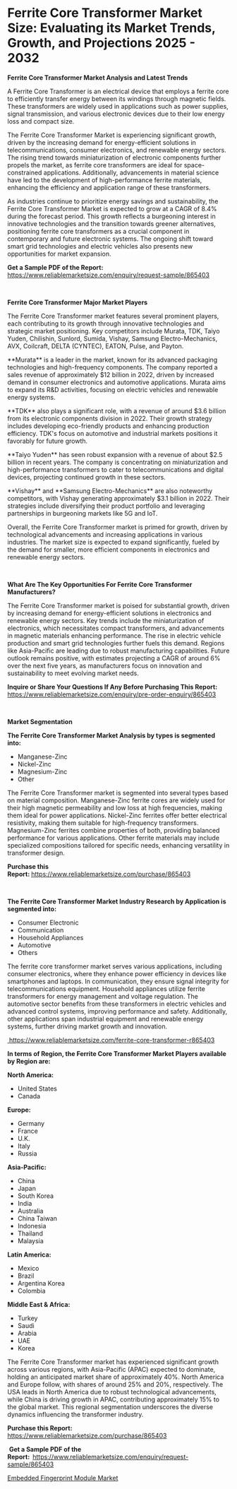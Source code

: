 <p><h1>Ferrite Core Transformer Market Size: Evaluating its Market Trends, Growth, and Projections 2025 - 2032</h1></p><p><strong>Ferrite Core Transformer Market Analysis and Latest Trends</strong></p>
<p><p>A Ferrite Core Transformer is an electrical device that employs a ferrite core to efficiently transfer energy between its windings through magnetic fields. These transformers are widely used in applications such as power supplies, signal transmission, and various electronic devices due to their low energy loss and compact size.</p><p>The Ferrite Core Transformer Market is experiencing significant growth, driven by the increasing demand for energy-efficient solutions in telecommunications, consumer electronics, and renewable energy sectors. The rising trend towards miniaturization of electronic components further propels the market, as ferrite core transformers are ideal for space-constrained applications. Additionally, advancements in material science have led to the development of high-performance ferrite materials, enhancing the efficiency and application range of these transformers.</p><p>As industries continue to prioritize energy savings and sustainability, the Ferrite Core Transformer Market is expected to grow at a CAGR of 8.4% during the forecast period. This growth reflects a burgeoning interest in innovative technologies and the transition towards greener alternatives, positioning ferrite core transformers as a crucial component in contemporary and future electronic systems. The ongoing shift toward smart grid technologies and electric vehicles also presents new opportunities for market expansion.</p></p>
<p><strong>Get a Sample PDF of the Report:&nbsp;</strong> <a href="https://www.reliablemarketsize.com/enquiry/request-sample/865403?utm_campaign=1743&utm_medium=2&utm_source=Github&utm_content=ia&utm_term=11022025&utm_id=ferrite-core-transformer">https://www.reliablemarketsize.com/enquiry/request-sample/865403</a></p>
<p>&nbsp;</p>
<p><strong>Ferrite Core Transformer Major Market Players</strong></p>
<p><p>The Ferrite Core Transformer market features several prominent players, each contributing to its growth through innovative technologies and strategic market positioning. Key competitors include Murata, TDK, Taiyo Yuden, Chilishin, Sunlord, Sumida, Vishay, Samsung Electro-Mechanics, AVX, Coilcraft, DELTA (CYNTEC), EATON, Pulse, and Payton.</p><p>**Murata** is a leader in the market, known for its advanced packaging technologies and high-frequency components. The company reported a sales revenue of approximately $12 billion in 2022, driven by increased demand in consumer electronics and automotive applications. Murata aims to expand its R&D activities, focusing on electric vehicles and renewable energy systems.</p><p>**TDK** also plays a significant role, with a revenue of around $3.6 billion from its electronic components division in 2022. Their growth strategy includes developing eco-friendly products and enhancing production efficiency. TDK's focus on automotive and industrial markets positions it favorably for future growth.</p><p>**Taiyo Yuden** has seen robust expansion with a revenue of about $2.5 billion in recent years. The company is concentrating on miniaturization and high-performance transformers to cater to telecommunications and digital devices, projecting continued growth in these sectors.</p><p>**Vishay** and **Samsung Electro-Mechanics** are also noteworthy competitors, with Vishay generating approximately $3.1 billion in 2022. Their strategies include diversifying their product portfolio and leveraging partnerships in burgeoning markets like 5G and IoT.</p><p>Overall, the Ferrite Core Transformer market is primed for growth, driven by technological advancements and increasing applications in various industries. The market size is expected to expand significantly, fueled by the demand for smaller, more efficient components in electronics and renewable energy sectors.</p></p>
<p>&nbsp;</p>
<p><strong>What Are The Key Opportunities For Ferrite Core Transformer Manufacturers?</strong></p>
<p><p>The Ferrite Core Transformer market is poised for substantial growth, driven by increasing demand for energy-efficient solutions in electronics and renewable energy sectors. Key trends include the miniaturization of electronics, which necessitates compact transformers, and advancements in magnetic materials enhancing performance. The rise in electric vehicle production and smart grid technologies further fuels this demand. Regions like Asia-Pacific are leading due to robust manufacturing capabilities. Future outlook remains positive, with estimates projecting a CAGR of around 6% over the next five years, as manufacturers focus on innovation and sustainability to meet evolving market needs.</p></p>
<p><strong>Inquire or Share Your Questions If Any Before Purchasing This Report:</strong> <a href="https://www.reliablemarketsize.com/enquiry/pre-order-enquiry/865403?utm_campaign=1743&utm_medium=2&utm_source=Github&utm_content=ia&utm_term=11022025&utm_id=ferrite-core-transformer">https://www.reliablemarketsize.com/enquiry/pre-order-enquiry/865403</a></p>
<p>&nbsp;</p>
<p><strong>Market Segmentation</strong></p>
<p><strong>The Ferrite Core Transformer Market Analysis by types is segmented into:</strong></p>
<p><ul><li>Manganese-Zinc</li><li>Nickel-Zinc</li><li>Magnesium-Zinc</li><li>Other</li></ul></p>
<p><p>The Ferrite Core Transformer market is segmented into several types based on material composition. Manganese-Zinc ferrite cores are widely used for their high magnetic permeability and low loss at high frequencies, making them ideal for power applications. Nickel-Zinc ferrites offer better electrical resistivity, making them suitable for high-frequency transformers. Magnesium-Zinc ferrites combine properties of both, providing balanced performance for various applications. Other ferrite materials may include specialized compositions tailored for specific needs, enhancing versatility in transformer design.</p></p>
<p><strong>Purchase this Report:&nbsp;</strong><a href="https://www.reliablemarketsize.com/purchase/865403?utm_campaign=1743&utm_medium=2&utm_source=Github&utm_content=ia&utm_term=11022025&utm_id=ferrite-core-transformer">https://www.reliablemarketsize.com/purchase/865403</a></p>
<p>&nbsp;</p>
<p><strong>The Ferrite Core Transformer Market Industry Research by Application is segmented into:</strong></p>
<p><ul><li>Consumer Electronic</li><li>Communication</li><li>Household Appliances</li><li>Automotive</li><li>Others</li></ul></p>
<p><p>The ferrite core transformer market serves various applications, including consumer electronics, where they enhance power efficiency in devices like smartphones and laptops. In communication, they ensure signal integrity for telecommunications equipment. Household appliances utilize ferrite transformers for energy management and voltage regulation. The automotive sector benefits from these transformers in electric vehicles and advanced control systems, improving performance and safety. Additionally, other applications span industrial equipment and renewable energy systems, further driving market growth and innovation.</p></p>
<p><a href="https://www.reliablemarketsize.com/ferrite-core-transformer-r865403?utm_campaign=1743&utm_medium=2&utm_source=Github&utm_content=ia&utm_term=11022025&utm_id=ferrite-core-transformer">&nbsp;https://www.reliablemarketsize.com/ferrite-core-transformer-r865403</a></p>
<p><strong>In terms of Region, the Ferrite Core Transformer Market Players available by Region are:</strong></p>
<p>
    <p> <strong> North America: </strong>
        <ul>
            <li>United States</li>
            <li>Canada</li>
        </ul>
        </p> 
    <p> <strong> Europe: </strong>
        <ul>
            <li>Germany</li>
            <li>France</li>
            <li>U.K.</li>
            <li>Italy</li>
            <li>Russia</li>
        </ul>
        </p> 
    <p> <strong> Asia-Pacific: </strong>
        <ul>
            <li>China</li>
            <li>Japan</li>
            <li>South Korea</li>
            <li>India</li>
            <li>Australia</li>
            <li>China Taiwan</li>
            <li>Indonesia</li>
            <li>Thailand</li>
            <li>Malaysia</li>
        </ul>
        </p> 
    <p> <strong> Latin America: </strong>
        <ul>
            <li>Mexico</li>
            <li>Brazil</li>
            <li>Argentina Korea</li>
            <li>Colombia</li>
        </ul>
        </p> 
    <p> <strong> Middle East & Africa: </strong>
        <ul>
            <li>Turkey</li>
            <li>Saudi</li>
            <li>Arabia</li>
            <li>UAE</li>
            <li>Korea</li>
        </ul>
    </p>
    </p>
<p><p>The Ferrite Core Transformer market has experienced significant growth across various regions, with Asia-Pacific (APAC) expected to dominate, holding an anticipated market share of approximately 40%. North America and Europe follow, with shares of around 25% and 20%, respectively. The USA leads in North America due to robust technological advancements, while China is driving growth in APAC, contributing approximately 15% to the global market. This regional segmentation underscores the diverse dynamics influencing the transformer industry.</p></p>
<p><strong>Purchase this Report: </strong><a href="https://www.reliablemarketsize.com/purchase/865403?utm_campaign=1743&utm_medium=2&utm_source=Github&utm_content=ia&utm_term=11022025&utm_id=ferrite-core-transformer">https://www.reliablemarketsize.com/purchase/865403</a></p>
<p>&nbsp;<strong>Get a Sample PDF of the Report:&nbsp;&nbsp;</strong><a href="https://www.reliablemarketsize.com/enquiry/request-sample/865403?utm_campaign=1743&utm_medium=2&utm_source=Github&utm_content=ia&utm_term=11022025&utm_id=ferrite-core-transformer">https://www.reliablemarketsize.com/enquiry/request-sample/865403</a></p>
<p><strong></strong></p>
<p><p><a href="https://github.com/mookiesville/Market-Research-Report-List-1/blob/main/embedded-fingerprint-module-market.md?utm_campaign=1743&utm_medium=2&utm_source=Github&utm_content=ia&utm_term=11022025&utm_id=ferrite-core-transformer">Embedded Fingerprint Module Market</a></p></p>